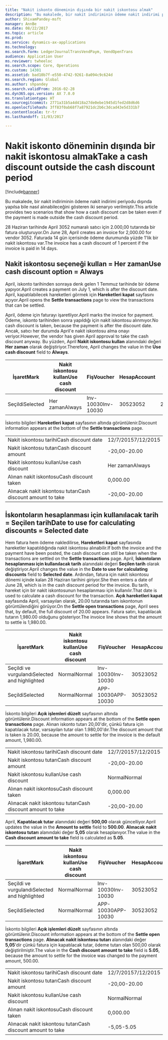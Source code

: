 ```yaml
---
title: "Nakit iskonto döneminin dışında bir nakit iskontosu almak"
description: "Bu makalede, bir nakit indiriminin ödeme nakit indirimi periyodu dışında yapılsa bile nasıl alınabileceğini gösteren iki senaryo verilmiştir."
author: ShivamPandey-msft
manager: AnnBe
ms.date: 08/22/2017
ms.topic: article
ms.prod: 
ms.service: dynamics-ax-applications
ms.technology: 
ms.search.form: LedgerJournalTransVendPaym, VendOpenTrans
audience: Application User
ms.reviewer: twheeloc
ms.search.scope: Core, Operations
ms.custom: 14301
ms.assetid: bad10b7f-e550-4742-9261-8a094c9c624d
ms.search.region: Global
ms.author: shpandey
ms.search.validFrom: 2016-02-28
ms.dyn365.ops.version: AX 7.0.0
ms.translationtype: HT
ms.sourcegitcommit: 2771a31b5a4d418a27de0ebe1945d1fed2d8d6d6
ms.openlocfilehash: 3ff83f0ab68f7a87921dc2b6c3dcad43e5d331b7
ms.contentlocale: tr-tr
ms.lasthandoff: 11/03/2017

---
```


# <a name="take-a-cash-discount-outside-the-cash-discount-period"></a><span data-ttu-id="a104d-103">Nakit iskonto döneminin dışında bir nakit iskontosu almak</span><span class="sxs-lookup"><span data-stu-id="a104d-103">Take a cash discount outside the cash discount period</span></span>

[!include[banner](../includes/banner.md)]


<span data-ttu-id="a104d-104">Bu makalede, bir nakit indiriminin ödeme nakit indirimi periyodu dışında yapılsa bile nasıl alınabileceğini gösteren iki senaryo verilmiştir.</span><span class="sxs-lookup"><span data-stu-id="a104d-104">This article provides two scenarios that show how a cash discount can be taken even if the payment is made outside the cash discount period.</span></span>

<span data-ttu-id="a104d-105">28 Haziran tarihinde April 3052 numaralı satıcı için 2.000,00 tutarında bir fatura oluşturuyor.</span><span class="sxs-lookup"><span data-stu-id="a104d-105">On June 28, April creates an invoice for 2,000.00 for vendor 3052.</span></span> <span data-ttu-id="a104d-106">Faturada 14 gün içerisinde ödeme durumunda yüzde 1'lik bir nakit iskontosu var.</span><span class="sxs-lookup"><span data-stu-id="a104d-106">The invoice has a cash discount of 1 percent if the invoice is paid in 14 days.</span></span>

## <a name="use-cash-discount-option--always"></a><span data-ttu-id="a104d-107">Nakit iskontosu seçeneği kullan = Her zaman</span><span class="sxs-lookup"><span data-stu-id="a104d-107">Use cash discount option = Always</span></span>
<span data-ttu-id="a104d-108">April, iskonto tarihinden sonraya denk gelen 1 Temmuz tarihinde bir ödeme yapıyor.</span><span class="sxs-lookup"><span data-stu-id="a104d-108">April creates a payment on July 1, which is after the discount date.</span></span> <span data-ttu-id="a104d-109">April, kapatılabilecek hareketleri görmek için **Hareketleri kapat** sayfasını açıyor.</span><span class="sxs-lookup"><span data-stu-id="a104d-109">April opens the **Settle transactions** page to view the transactions that can be settled.</span></span> 

<span data-ttu-id="a104d-110">April, ödeme için faturayı işaretliyor.</span><span class="sxs-lookup"><span data-stu-id="a104d-110">April marks the invoice for payment.</span></span> <span data-ttu-id="a104d-111">Ödeme, iskonto tarihinden sonra yapıldığı için nakit iskontosu alınmıyor.</span><span class="sxs-lookup"><span data-stu-id="a104d-111">No cash discount is taken, because the payment is after the discount date.</span></span> <span data-ttu-id="a104d-112">Ancak, satıcı her durumda April'e nakit iskontosu alma onayı veriyor.</span><span class="sxs-lookup"><span data-stu-id="a104d-112">However, the vendor has given April approval to take the cash discount anyway.</span></span> <span data-ttu-id="a104d-113">Bu yüzden, April **Nakit iskontosu kullan** alanındaki değeri **Her zaman** olarak değiştiriyor.</span><span class="sxs-lookup"><span data-stu-id="a104d-113">Therefore, April changes the value in the **Use cash discount** field to **Always**.</span></span>

| <span data-ttu-id="a104d-114">İşaret</span><span class="sxs-lookup"><span data-stu-id="a104d-114">Mark</span></span>     | <span data-ttu-id="a104d-115">Nakit iskontosu kullan</span><span class="sxs-lookup"><span data-stu-id="a104d-115">Use cash discount</span></span> | <span data-ttu-id="a104d-116">Fiş</span><span class="sxs-lookup"><span data-stu-id="a104d-116">Voucher</span></span>   | <span data-ttu-id="a104d-117">Hesap</span><span class="sxs-lookup"><span data-stu-id="a104d-117">Account</span></span> | <span data-ttu-id="a104d-118">Nakit iskontosu tarihi</span><span class="sxs-lookup"><span data-stu-id="a104d-118">Cash discount date</span></span> | <span data-ttu-id="a104d-119">Vade tarihi</span><span class="sxs-lookup"><span data-stu-id="a104d-119">Due date</span></span>  | <span data-ttu-id="a104d-120">Fatura</span><span class="sxs-lookup"><span data-stu-id="a104d-120">Invoice</span></span> | <span data-ttu-id="a104d-121">Hareket para birimi cinsinden tutar</span><span class="sxs-lookup"><span data-stu-id="a104d-121">Amount in transaction currency</span></span> | <span data-ttu-id="a104d-122">Para Birimi</span><span class="sxs-lookup"><span data-stu-id="a104d-122">Currency</span></span> | <span data-ttu-id="a104d-123">Kapatılacak tutar</span><span class="sxs-lookup"><span data-stu-id="a104d-123">Amount to settle</span></span> |
|----------|-------------------|-----------|---------|--------------------|-----------|---------|--------------------------------|----------|------------------|
| <span data-ttu-id="a104d-124">Seçildi</span><span class="sxs-lookup"><span data-stu-id="a104d-124">Selected</span></span> | <span data-ttu-id="a104d-125">Her zaman</span><span class="sxs-lookup"><span data-stu-id="a104d-125">Always</span></span>            | <span data-ttu-id="a104d-126">Inv-10030</span><span class="sxs-lookup"><span data-stu-id="a104d-126">Inv-10030</span></span> | <span data-ttu-id="a104d-127">3052</span><span class="sxs-lookup"><span data-stu-id="a104d-127">3052</span></span>    | <span data-ttu-id="a104d-128">28/6/2015</span><span class="sxs-lookup"><span data-stu-id="a104d-128">6/28/2015</span></span>          | <span data-ttu-id="a104d-129">12/7/2015</span><span class="sxs-lookup"><span data-stu-id="a104d-129">7/12/2015</span></span> | <span data-ttu-id="a104d-130">10030</span><span class="sxs-lookup"><span data-stu-id="a104d-130">10030</span></span>   | <span data-ttu-id="a104d-131">-2.000,00</span><span class="sxs-lookup"><span data-stu-id="a104d-131">-2,000.00</span></span>                      | <span data-ttu-id="a104d-132">ABD Doları</span><span class="sxs-lookup"><span data-stu-id="a104d-132">USD</span></span>      | <span data-ttu-id="a104d-133">-1.980,00</span><span class="sxs-lookup"><span data-stu-id="a104d-133">-1,980.00</span></span>        |

<span data-ttu-id="a104d-134">İskonto bilgileri **Hareketleri kapat** sayfasının altında görüntülenir.</span><span class="sxs-lookup"><span data-stu-id="a104d-134">Discount information appears at the bottom of the **Settle transactions** page.</span></span>

|                              |           |
|------------------------------|-----------|
| <span data-ttu-id="a104d-135">Nakit iskontosu tarihi</span><span class="sxs-lookup"><span data-stu-id="a104d-135">Cash discount date</span></span>           | <span data-ttu-id="a104d-136">12/7/2015</span><span class="sxs-lookup"><span data-stu-id="a104d-136">7/12/2015</span></span> |
| <span data-ttu-id="a104d-137">Nakit iskontosu tutarı</span><span class="sxs-lookup"><span data-stu-id="a104d-137">Cash discount amount</span></span>         | <span data-ttu-id="a104d-138">-20,00</span><span class="sxs-lookup"><span data-stu-id="a104d-138">-20.00</span></span>    |
| <span data-ttu-id="a104d-139">Nakit iskontosu kullan</span><span class="sxs-lookup"><span data-stu-id="a104d-139">Use cash discount</span></span>            | <span data-ttu-id="a104d-140">Her zaman</span><span class="sxs-lookup"><span data-stu-id="a104d-140">Always</span></span>    |
| <span data-ttu-id="a104d-141">Alınan nakit iskontosu</span><span class="sxs-lookup"><span data-stu-id="a104d-141">Cash discount taken</span></span>          | <span data-ttu-id="a104d-142">0,00</span><span class="sxs-lookup"><span data-stu-id="a104d-142">0.00</span></span>      |
| <span data-ttu-id="a104d-143">Alınacak nakit iskontosu tutarı</span><span class="sxs-lookup"><span data-stu-id="a104d-143">Cash discount amount to take</span></span> | <span data-ttu-id="a104d-144">-20,00</span><span class="sxs-lookup"><span data-stu-id="a104d-144">-20.00</span></span>    |

## <a name="date-to-use-for-calculating-discounts--selected-date"></a><span data-ttu-id="a104d-145">İskontoların hesaplanması için kullanılacak tarih = Seçilen tarih</span><span class="sxs-lookup"><span data-stu-id="a104d-145">Date to use for calculating discounts = Selected date</span></span>
<span data-ttu-id="a104d-146">Hem fatura hem ödeme nakledilirse, **Hareketleri kapat** sayfasında hareketler kapatıldığında nakit iskontosu alınabilir.</span><span class="sxs-lookup"><span data-stu-id="a104d-146">If both the invoice and the payment have been posted, the cash discount can still be taken when the transactions are settled on the **Settle transactions** page.</span></span> <span data-ttu-id="a104d-147">April, **İskontoların hesaplanması için kullanılacak tarih** alanındaki değeri **Seçilen tarih** olarak değiştiriyor.</span><span class="sxs-lookup"><span data-stu-id="a104d-147">April changes the value in the **Date to use for calculating discounts** field to **Selected date**.</span></span> <span data-ttu-id="a104d-148">Ardından, fatura için nakit iskontosu dönemi içinde kalan 28 Haziran tarihini giriyor.</span><span class="sxs-lookup"><span data-stu-id="a104d-148">She then enters a date of June 28, which is in the cash discount period for the invoice.</span></span> <span data-ttu-id="a104d-149">Bu tarih, hareket için bir nakit iskontosunun hesaplanması için kullanılır.</span><span class="sxs-lookup"><span data-stu-id="a104d-149">That date is used to calculate a cash discount for the transaction.</span></span> <span data-ttu-id="a104d-150">**Açık hareketleri kapat** sayfasında April, varsayılan olarak, 20.00 tutarında tam iskontonun görüntülendiğini görüyor.</span><span class="sxs-lookup"><span data-stu-id="a104d-150">On the **Settle open transactions** page, April sees that, by default, the full discount of 20.00 appears.</span></span> <span data-ttu-id="a104d-151">Fatura satırı, kapatılacak tutarın 1,980.00 olduğunu gösteriyor.</span><span class="sxs-lookup"><span data-stu-id="a104d-151">The invoice line shows that the amount to settle is 1,980.00.</span></span>

| <span data-ttu-id="a104d-152">İşaret</span><span class="sxs-lookup"><span data-stu-id="a104d-152">Mark</span></span>                     | <span data-ttu-id="a104d-153">Nakit iskontosu kullan</span><span class="sxs-lookup"><span data-stu-id="a104d-153">Use cash discount</span></span> | <span data-ttu-id="a104d-154">Fiş</span><span class="sxs-lookup"><span data-stu-id="a104d-154">Voucher</span></span>   | <span data-ttu-id="a104d-155">Hesap</span><span class="sxs-lookup"><span data-stu-id="a104d-155">Account</span></span> | <span data-ttu-id="a104d-156">Nakit iskontosu tarihi</span><span class="sxs-lookup"><span data-stu-id="a104d-156">Cash discount date</span></span> | <span data-ttu-id="a104d-157">Vade tarihi</span><span class="sxs-lookup"><span data-stu-id="a104d-157">Due date</span></span>  | <span data-ttu-id="a104d-158">Fatura</span><span class="sxs-lookup"><span data-stu-id="a104d-158">Invoice</span></span> | <span data-ttu-id="a104d-159">Hareket para birimi cinsinden tutar</span><span class="sxs-lookup"><span data-stu-id="a104d-159">Amount in transaction currency</span></span> | <span data-ttu-id="a104d-160">Para Birimi</span><span class="sxs-lookup"><span data-stu-id="a104d-160">Currency</span></span> | <span data-ttu-id="a104d-161">Kapatılacak tutar</span><span class="sxs-lookup"><span data-stu-id="a104d-161">Amount to settle</span></span> |
|--------------------------|-------------------|-----------|---------|--------------------|-----------|---------|--------------------------------|----------|------------------|
| <span data-ttu-id="a104d-162">Seçildi ve vurgulandı</span><span class="sxs-lookup"><span data-stu-id="a104d-162">Selected and highlighted</span></span> | <span data-ttu-id="a104d-163">Normal</span><span class="sxs-lookup"><span data-stu-id="a104d-163">Normal</span></span>            | <span data-ttu-id="a104d-164">Inv-10030</span><span class="sxs-lookup"><span data-stu-id="a104d-164">Inv-10030</span></span> | <span data-ttu-id="a104d-165">3052</span><span class="sxs-lookup"><span data-stu-id="a104d-165">3052</span></span>    | <span data-ttu-id="a104d-166">28/6/2015</span><span class="sxs-lookup"><span data-stu-id="a104d-166">6/28/2015</span></span>          | <span data-ttu-id="a104d-167">12/7/2015</span><span class="sxs-lookup"><span data-stu-id="a104d-167">7/12/2015</span></span> | <span data-ttu-id="a104d-168">10030</span><span class="sxs-lookup"><span data-stu-id="a104d-168">10030</span></span>   | <span data-ttu-id="a104d-169">-2.000,00</span><span class="sxs-lookup"><span data-stu-id="a104d-169">-2,000.00</span></span>                      | <span data-ttu-id="a104d-170">ABD Doları</span><span class="sxs-lookup"><span data-stu-id="a104d-170">USD</span></span>      | <span data-ttu-id="a104d-171">-1.980,00</span><span class="sxs-lookup"><span data-stu-id="a104d-171">-1,980.00</span></span>        |
| <span data-ttu-id="a104d-172">Seçildi</span><span class="sxs-lookup"><span data-stu-id="a104d-172">Selected</span></span>                 | <span data-ttu-id="a104d-173">Normal</span><span class="sxs-lookup"><span data-stu-id="a104d-173">Normal</span></span>            | <span data-ttu-id="a104d-174">APP-10030</span><span class="sxs-lookup"><span data-stu-id="a104d-174">APP-10030</span></span> | <span data-ttu-id="a104d-175">3052</span><span class="sxs-lookup"><span data-stu-id="a104d-175">3052</span></span>    | <span data-ttu-id="a104d-176">15/7/2015</span><span class="sxs-lookup"><span data-stu-id="a104d-176">7/15/2015</span></span>          | <span data-ttu-id="a104d-177">15/7/2015</span><span class="sxs-lookup"><span data-stu-id="a104d-177">7/15/2015</span></span> |         | <span data-ttu-id="a104d-178">500,00</span><span class="sxs-lookup"><span data-stu-id="a104d-178">500.00</span></span>                         | <span data-ttu-id="a104d-179">ABD Doları</span><span class="sxs-lookup"><span data-stu-id="a104d-179">USD</span></span>      | <span data-ttu-id="a104d-180">500,00</span><span class="sxs-lookup"><span data-stu-id="a104d-180">500.00</span></span>           |

<span data-ttu-id="a104d-181">İskonto bilgileri **Açık işlemleri düzelt** sayfasının altında görüntülenir.</span><span class="sxs-lookup"><span data-stu-id="a104d-181">Discount information appears at the bottom of the **Settle open transactions** page.</span></span> <span data-ttu-id="a104d-182">Alınan iskonto tutarı 20,00'dir, çünkü fatura için kapatılacak tutar, varsayılan tutar olan 1.980,00'dır.</span><span class="sxs-lookup"><span data-stu-id="a104d-182">The discount amount that is taken is 20.00, because the amount to settle for the invoice is the default amount, 1,980.00.</span></span>

|                              |           |
|------------------------------|-----------|
| <span data-ttu-id="a104d-183">Nakit iskontosu tarihi</span><span class="sxs-lookup"><span data-stu-id="a104d-183">Cash discount date</span></span>           | <span data-ttu-id="a104d-184">12/7/2015</span><span class="sxs-lookup"><span data-stu-id="a104d-184">7/12/2015</span></span> |
| <span data-ttu-id="a104d-185">Nakit iskontosu tutarı</span><span class="sxs-lookup"><span data-stu-id="a104d-185">Cash discount amount</span></span>         | <span data-ttu-id="a104d-186">-20,00</span><span class="sxs-lookup"><span data-stu-id="a104d-186">-20.00</span></span>    |
| <span data-ttu-id="a104d-187">Nakit iskontosu kullan</span><span class="sxs-lookup"><span data-stu-id="a104d-187">Use cash discount</span></span>            | <span data-ttu-id="a104d-188">Normal</span><span class="sxs-lookup"><span data-stu-id="a104d-188">Normal</span></span>    |
| <span data-ttu-id="a104d-189">Alınan nakit iskontosu</span><span class="sxs-lookup"><span data-stu-id="a104d-189">Cash discount taken</span></span>          | <span data-ttu-id="a104d-190">0,00</span><span class="sxs-lookup"><span data-stu-id="a104d-190">0.00</span></span>      |
| <span data-ttu-id="a104d-191">Alınacak nakit iskontosu tutarı</span><span class="sxs-lookup"><span data-stu-id="a104d-191">Cash discount amount to take</span></span> | <span data-ttu-id="a104d-192">-20,00</span><span class="sxs-lookup"><span data-stu-id="a104d-192">-20.00</span></span>    |

<span data-ttu-id="a104d-193">April, **Kapatılacak tutar** alanındaki değeri **500,00** olarak güncelliyor.</span><span class="sxs-lookup"><span data-stu-id="a104d-193">April updates the value in the **Amount to settle** field to **500.00**.</span></span> <span data-ttu-id="a104d-194">**Alınacak nakit iskontosu tutarı** alanındaki değer **5,05** olarak hesaplanıyor.</span><span class="sxs-lookup"><span data-stu-id="a104d-194">The value in the **Cash discount amount to take** field is calculated as **5.05**.</span></span>

| <span data-ttu-id="a104d-195">İşaret</span><span class="sxs-lookup"><span data-stu-id="a104d-195">Mark</span></span>                     | <span data-ttu-id="a104d-196">Nakit iskontosu kullan</span><span class="sxs-lookup"><span data-stu-id="a104d-196">Use cash discount</span></span> | <span data-ttu-id="a104d-197">Fiş</span><span class="sxs-lookup"><span data-stu-id="a104d-197">Voucher</span></span>   | <span data-ttu-id="a104d-198">Hesap</span><span class="sxs-lookup"><span data-stu-id="a104d-198">Account</span></span> | <span data-ttu-id="a104d-199">Tarih</span><span class="sxs-lookup"><span data-stu-id="a104d-199">Date</span></span>      | <span data-ttu-id="a104d-200">Vade tarihi</span><span class="sxs-lookup"><span data-stu-id="a104d-200">Due date</span></span>  | <span data-ttu-id="a104d-201">Fatura</span><span class="sxs-lookup"><span data-stu-id="a104d-201">Invoice</span></span> | <span data-ttu-id="a104d-202">Hareket para birimi cinsinden tutar</span><span class="sxs-lookup"><span data-stu-id="a104d-202">Amount in transaction currency</span></span> | <span data-ttu-id="a104d-203">Para Birimi</span><span class="sxs-lookup"><span data-stu-id="a104d-203">Currency</span></span> | <span data-ttu-id="a104d-204">Kapatılacak tutar</span><span class="sxs-lookup"><span data-stu-id="a104d-204">Amount to settle</span></span> |
|--------------------------|-------------------|-----------|---------|-----------|-----------|---------|--------------------------------|----------|------------------|
| <span data-ttu-id="a104d-205">Seçildi ve vurgulandı</span><span class="sxs-lookup"><span data-stu-id="a104d-205">Selected and highlighted</span></span> | <span data-ttu-id="a104d-206">Normal</span><span class="sxs-lookup"><span data-stu-id="a104d-206">Normal</span></span>            | <span data-ttu-id="a104d-207">Inv-10030</span><span class="sxs-lookup"><span data-stu-id="a104d-207">Inv-10030</span></span> | <span data-ttu-id="a104d-208">3052</span><span class="sxs-lookup"><span data-stu-id="a104d-208">3052</span></span>    | <span data-ttu-id="a104d-209">28/6/2015</span><span class="sxs-lookup"><span data-stu-id="a104d-209">6/28/2015</span></span> | <span data-ttu-id="a104d-210">12/7/2015</span><span class="sxs-lookup"><span data-stu-id="a104d-210">7/12/2015</span></span> | <span data-ttu-id="a104d-211">10030</span><span class="sxs-lookup"><span data-stu-id="a104d-211">10030</span></span>   | <span data-ttu-id="a104d-212">2.000,00</span><span class="sxs-lookup"><span data-stu-id="a104d-212">2,000.00</span></span>                       | <span data-ttu-id="a104d-213">ABD Doları</span><span class="sxs-lookup"><span data-stu-id="a104d-213">USD</span></span>      | <span data-ttu-id="a104d-214">-500,00</span><span class="sxs-lookup"><span data-stu-id="a104d-214">-500.00</span></span>          |
| <span data-ttu-id="a104d-215">Seçildi</span><span class="sxs-lookup"><span data-stu-id="a104d-215">Selected</span></span>                 | <span data-ttu-id="a104d-216">Normal</span><span class="sxs-lookup"><span data-stu-id="a104d-216">Normal</span></span>            | <span data-ttu-id="a104d-217">APP-10030</span><span class="sxs-lookup"><span data-stu-id="a104d-217">APP-10030</span></span> | <span data-ttu-id="a104d-218">3052</span><span class="sxs-lookup"><span data-stu-id="a104d-218">3052</span></span>    | <span data-ttu-id="a104d-219">15/7/2015</span><span class="sxs-lookup"><span data-stu-id="a104d-219">7/15/2015</span></span> | <span data-ttu-id="a104d-220">15/7/2015</span><span class="sxs-lookup"><span data-stu-id="a104d-220">7/15/2015</span></span> |         | <span data-ttu-id="a104d-221">500,00</span><span class="sxs-lookup"><span data-stu-id="a104d-221">500.00</span></span>                         | <span data-ttu-id="a104d-222">ABD Doları</span><span class="sxs-lookup"><span data-stu-id="a104d-222">USD</span></span>      | <span data-ttu-id="a104d-223">500,00</span><span class="sxs-lookup"><span data-stu-id="a104d-223">500.00</span></span>           |

<span data-ttu-id="a104d-224">İskonto bilgileri **Açık işlemleri düzelt** sayfasının altında görüntülenir.</span><span class="sxs-lookup"><span data-stu-id="a104d-224">Discount information appears at the bottom of the **Settle open transactions** page.</span></span> <span data-ttu-id="a104d-225">**Alınacak nakit iskontosu tutarı** alanındaki değer **5,05**'dir çünkü fatura için kapatılacak tutar, ödeme tutarı olan 500,00 olarak değiştirilmiştir.</span><span class="sxs-lookup"><span data-stu-id="a104d-225">The value in the **Cash discount amount to take** field is **5.05**, because the amount to settle for the invoice was changed to the payment amount, 500.00.</span></span>

|                              |           |
|------------------------------|-----------|
| <span data-ttu-id="a104d-226">Nakit iskontosu tarihi</span><span class="sxs-lookup"><span data-stu-id="a104d-226">Cash discount date</span></span>           | <span data-ttu-id="a104d-227">12/7/2015</span><span class="sxs-lookup"><span data-stu-id="a104d-227">7/12/2015</span></span> |
| <span data-ttu-id="a104d-228">Nakit iskontosu tutarı</span><span class="sxs-lookup"><span data-stu-id="a104d-228">Cash discount amount</span></span>         | <span data-ttu-id="a104d-229">-20,00</span><span class="sxs-lookup"><span data-stu-id="a104d-229">-20.00</span></span>    |
| <span data-ttu-id="a104d-230">Nakit iskontosu kullan</span><span class="sxs-lookup"><span data-stu-id="a104d-230">Use cash discount</span></span>            | <span data-ttu-id="a104d-231">Normal</span><span class="sxs-lookup"><span data-stu-id="a104d-231">Normal</span></span>    |
| <span data-ttu-id="a104d-232">Alınan nakit iskontosu</span><span class="sxs-lookup"><span data-stu-id="a104d-232">Cash discount taken</span></span>          | <span data-ttu-id="a104d-233">0,00</span><span class="sxs-lookup"><span data-stu-id="a104d-233">0.00</span></span>      |
| <span data-ttu-id="a104d-234">Alınacak nakit iskontosu tutarı</span><span class="sxs-lookup"><span data-stu-id="a104d-234">Cash discount amount to take</span></span> | <span data-ttu-id="a104d-235">-5,05</span><span class="sxs-lookup"><span data-stu-id="a104d-235">-5.05</span></span>     |







